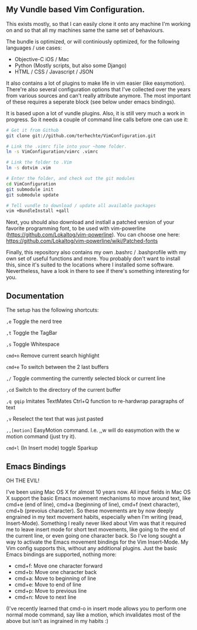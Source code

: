 ## My Vundle based Vim Configuration.

This exists mostly, so that I can easily clone it onto any machine I'm working on and so that all my machines same the same set of behaviours.

The bundle is optimized, or will continiously optimized, for the following languages / use cases:

* Objective-C iOS / Mac
* Python (Mostly scripts, but also some Django)
* HTML / CSS / Javascript / JSON

It also contains a lot of plugins to make life in vim easier (like easymotion). There're also several configuration options that I've collected over the years from various sources and can't really attribute anymore. The most important of these requires a seperate block (see below under emacs bindings).

It is based upon a lot of vundle plugins. Also, it is still very much a work in progress. So it needs a couple of command line calls before one can use it:

```bash
# Get it from Github
git clone git://github.com/terhechte/VimConfiguration.git

# Link the .vimrc file into your ~home folder.
ln -s VimConfiguration/vimrc .vimrc

# Link the folder to .Vim
ln -s dotvim .vim

# Enter the folder, and check out the git modules
cd VimConfiguration
git submodule init
git submodule update

# Tell vundle to download / update all available packages
vim +BundleInstall +qall
```

Next, you should also download and instlall a patched version of your favorite programming font, to be used with vim-powerline (https://github.com/Lokaltog/vim-powerline). You can choose one here: https://github.com/Lokaltog/vim-powerline/wiki/Patched-fonts

Finally, this repository also contains my own .bashrc / .bashprofile with my own set of useful functions and more. You probably don't want to install this, since it's suited to the locations where I installed some software. Nevertheless, have a look in there to see if there's something interesting for you.

## Documentation

The setup has the following shortcuts:

```,e``` Toggle the nerd tree

```,t``` Toggle the TagBar

```,s``` Toggle Whitespace

```cmd+n``` Remove current search highlight

```cmd+e``` To switch between the 2 last buffers

```,/``` Toggle commenting the currently selected block or current line

```,cd``` Switch to the directory of the current buffer

```,q gqip``` Imitates TextMates Ctrl+Q function to re-hardwrap paragraphs of text

```,v``` Reselect the text that was just pasted

```,,[motion]``` EasyMotion command. I.e. ,,w will do easymotion with the w motion command (just try it).

```cmd+l``` (In Insert mode) toggle Sparkup

## Emacs Bindings

OH THE EVIL!

I've been using Mac OS X for almost 10 years now. All input fields in Mac OS X support the basic Emacs movement mechanisms to move around text, like cmd+e (end of line), cmd+a (beginning of line), cmd+f (next character), cmd+b (prevoius character). So these movements are by now deeply engrained in my text movement habits, especially when I'm writing (read, Insert-Mode). Something I really never liked about Vim was that it required me to leave insert mode for short text movements, like going to the end of the current line, or even going one character back. So I've long sought a way to activate the Emacs movement bindings for the Vim Insert-Mode. My Vim config supports this, without any additional plugins. Just the basic Emacs bindings are supported, nothing more:

* cmd+f: Move one character forward
* cmd+b: Move one character back
* cmd+a: Move to beginning of line
* cmd+e: Move to end of line
* cmd+p: Move to previous line
* cmd+n: Move to next line

(I've recently learned that cmd-o in insert mode allows you to perform one normal mode command, say like a motion, which invalidates most of the above but isn't as ingrained in my habits :)



